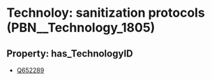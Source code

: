 # Technoloy: __sanitization protocols__ (PBN__Technology_1805)

## Property: has_TechnologyID

* [Q652289](Q652289)

